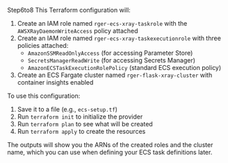 Step6to8
This Terraform configuration will:

1. Create an IAM role named `rger-ecs-xray-taskrole` with the `AWSXRayDaemonWriteAccess` policy attached
2. Create an IAM role named `rger-ecs-xray-taskexecutionrole` with three policies attached:
   - `AmazonSSMReadOnlyAccess` (for accessing Parameter Store)
   - `SecretsManagerReadWrite` (for accessing Secrets Manager)
   - `AmazonECSTaskExecutionRolePolicy` (standard ECS execution policy)
3. Create an ECS Fargate cluster named `rger-flask-xray-cluster` with container insights enabled

To use this configuration:

1. Save it to a file (e.g., `ecs-setup.tf`)
2. Run `terraform init` to initialize the provider
3. Run `terraform plan` to see what will be created
4. Run `terraform apply` to create the resources

The outputs will show you the ARNs of the created roles and the cluster name, which you can use when defining your ECS task definitions later.